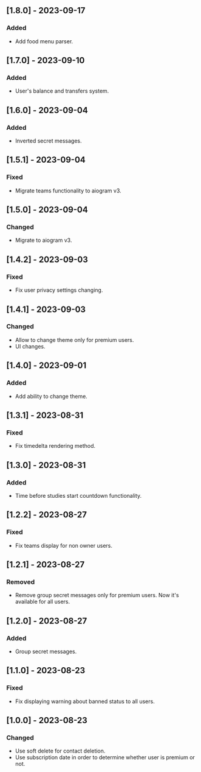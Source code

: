 ## [1.8.0] - 2023-09-17

### Added

- Add food menu parser.

## [1.7.0] - 2023-09-10

### Added

- User's balance and transfers system.

## [1.6.0] - 2023-09-04

### Added

- Inverted secret messages.

## [1.5.1] - 2023-09-04

### Fixed

- Migrate teams functionality to aiogram v3.

## [1.5.0] - 2023-09-04

### Changed

- Migrate to aiogram v3.

## [1.4.2] - 2023-09-03

### Fixed

- Fix user privacy settings changing.

## [1.4.1] - 2023-09-03

### Changed

- Allow to change theme only for premium users.
- UI changes.

## [1.4.0] - 2023-09-01

### Added

- Add ability to change theme.

## [1.3.1] - 2023-08-31

### Fixed

- Fix timedelta rendering method.

## [1.3.0] - 2023-08-31

### Added

- Time before studies start countdown functionality.

## [1.2.2] - 2023-08-27

### Fixed

- Fix teams display for non owner users.

## [1.2.1] - 2023-08-27

### Removed

- Remove group secret messages only for premium users. Now it's available for all users.

## [1.2.0] - 2023-08-27

### Added

- Group secret messages.

## [1.1.0] - 2023-08-23

### Fixed

- Fix displaying warning about banned status to all users.

## [1.0.0] - 2023-08-23

### Changed

- Use soft delete for contact deletion.
- Use subscription date in order to determine whether user is premium or not.

